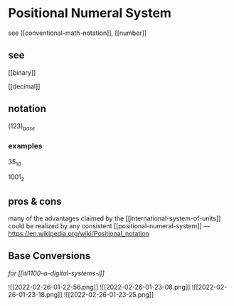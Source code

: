 # Positional Numeral System

see [[conventional-math-notation]], [[number]]

## see

[[binary]]

[[decimal]]

## notation

$(123)_{base}$

### examples

$35_{10}$

$1001_{2}$

## pros & cons

many of the advantages claimed by the [[international-system-of-units]] could be realized by any consistent [[positional-numeral-system]] &mdash; <https://en.wikipedia.org/wiki/Positional_notation>

## Base Conversions

_for [[iti1100-a-digital-systems-i]]_

![[2022-02-26-01-22-56.png]]
![[2022-02-26-01-23-08.png]]
![[2022-02-26-01-23-18.png]]
![[2022-02-26-01-23-25.png]]
